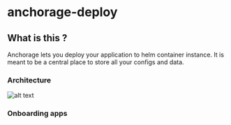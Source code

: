 # anchorage-deploy

## What is this ?
Anchorage lets you deploy your application to helm container instance. It is meant to be a central place to store all your configs and data.

### Architecture 

![alt text][architecture]

[architecture]: https://raw.githubusercontent.com/huskywhale/anchorage-deploy/master/wiki/architecture.png "architecture"


### Onboarding apps

